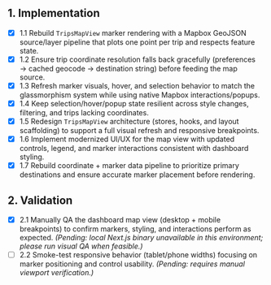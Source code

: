 ## 1. Implementation
- [x] 1.1 Rebuild `TripsMapView` marker rendering with a Mapbox GeoJSON source/layer pipeline that plots one point per trip and respects feature state.
- [x] 1.2 Ensure trip coordinate resolution falls back gracefully (preferences → cached geocode → destination string) before feeding the map source.
- [x] 1.3 Refresh marker visuals, hover, and selection behavior to match the glassmorphism system while using native Mapbox interactions/popups.
- [x] 1.4 Keep selection/hover/popup state resilient across style changes, filtering, and trips lacking coordinates.
- [x] 1.5 Redesign `TripsMapView` architecture (stores, hooks, and layout scaffolding) to support a full visual refresh and responsive breakpoints.
- [x] 1.6 Implement modernized UI/UX for the map view with updated controls, legend, and marker interactions consistent with dashboard styling.
- [x] 1.7 Rebuild coordinate + marker data pipeline to prioritize primary destinations and ensure accurate marker placement before rendering.

## 2. Validation
- [x] 2.1 Manually QA the dashboard map view (desktop + mobile breakpoints) to confirm markers, styling, and interactions perform as expected. _(Pending: local Next.js binary unavailable in this environment; please run visual QA when feasible.)_
- [ ] 2.2 Smoke-test responsive behavior (tablet/phone widths) focusing on marker positioning and control usability. _(Pending: requires manual viewport verification.)_
